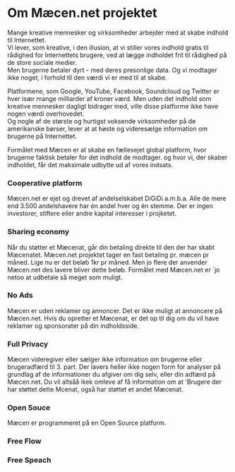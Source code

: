 # Om Mæcen.net projektet


Mange kreative mennesker og virksomheder arbejder med at skabe indhold til Internettet.  
Vi lever, som kreative, i den illusion, at vi stiller vores indhold gratis til rådighed for Internettets brugere, ved at lægge indholdet frit til rådighed på de store sociale medier.  
Men brugerne betaler dyrt - med deres presonlige data. Og vi modtager ikke noget, i forhold til den værdi vi er med til at skabe.    

Platformene, som Google, YouTube, Facebook, Soundcloud og Twitter er hver især mange milliarder af kroner værd. Men uden det indhold som kreative mennesker dagligt bidrager med, ville disse platforme ikke have nogen værdi overhovedet.  
Og nogle af de største og hurtigst voksende virksomheder på de amerikanske børser, lever at at høste og videresælge information om brugerne på Internettet.  

Formålet med Mæcen er at skabe en fællesejet global platform, hvor brugerne faktisk betaler for det indhold de modtager. og hvor vi, der skaber indholdet, får det maksimale udbytte ud af vores indsats.  

### Cooperative platform
Mæcen.net er ejet og drevet af andelselskabet DiGiDi a.m.b.a. Alle de mere end 3.500 andelshavere har én andel hver og én stemme.
Der er ingen investorer, stiftere eller andre kapital interesser i projketet. 

### Sharing economy
Når du støtter et Mæcenat, går din betaling direkte til den der har skabt Mæcenatet. Mæcen.net projektet tager en fast betaling pr. mæcen pr måned. Lige nu er det beløb 1kr pr måned. Men jo flere der anvender Mæcen.net des lavere bliver dette beløb.  Formålet med Mæcen.net er ´jo netoo at udbetale så meget som muligt.

### No Ads  
Mæcen er uden reklamer og annoncer.  Det er ikke muligt at annoncere på Mæcen.net. Hvis du opretter et Mæcenat, er det op til dig om du vil have reklamer og sponsorater på din indholdsside.

### Full Privacy  
Mæcen videregiver eller sælger ikke information om brugerne eller brugeradfærd til 3. part. Der lavers heller ikke nogen form for analyser på grundlag af de informationer du afgiver om dig selv, eller din adfærd på Mæcen.net. Du vil altsåå ikek omleve af få information om at 'Brugere der har støttet dette Mcenat, også har støttet et andet Mæcenat. 

### Open Souce  
Mæcen er programmeret på en Open Source platform.  

### Free Flow  

### Free Speach

